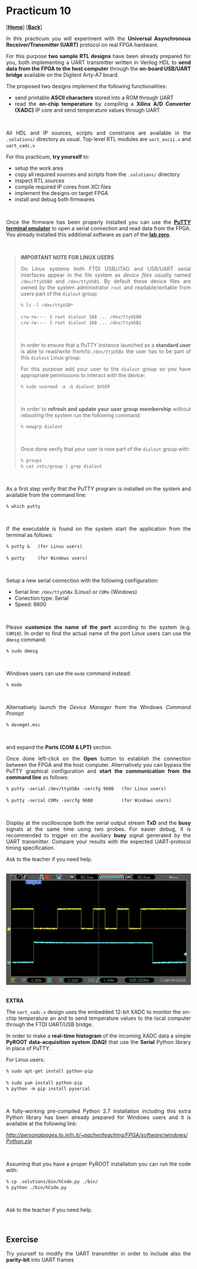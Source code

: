 <div align="justify">

# Practicum 10
[[**Home**](https://github.com/lpacher/lae)] [[**Back**](https://github.com/lpacher/lae/tree/master/fpga/practicum)]

In this practicum you will experiment with the **Universal Asynchronous Receiver/Transmitter (UART)** protocol on real FPGA hardware.

For this purpose **two sample RTL designs** have been already prepared for you, both implementing a UART transmitter written
in Verilog HDL to **send data from the FPGA to the host computer** through the **on-board USB/UART bridge** available on the
Digilent Arty-A7 board.

The proposed two designs implement the following functionalities:

* send printable **ASCII characters** stored into a ROM through UART
* read the **on-chip temperature** by compiling a **Xilinx A/D Converter (XADC)** IP core and send temperature values through UART

<br />

All HDL and IP sources, scripts and constrains are available in the `.solutions/` directory as usual. Top-level RTL modules
are `uart_ascii.v` and `uart_xadc.v`

For this practicum, **try yourself** to:

* setup the work area
* copy all required sources and scripts from the `.solutions/` directory
* inspect RTL sources
* compile required IP cores from XCI files
* implement the designs on target FPGA
* install and debug both firmwares

<br />

Once the firmware has been properly installed you can use the [**PuTTY terminal emulator**](https://www.putty.org/) to open a serial connection
and read data from the FPGA. You already installed this additional software as part of the [**lab zero**](../../labs/lab0/README.md).

<br />

>
> **IMPORTANT NOTE FOR LINUX USERS**
>
> On Linux systems both FTDI USB/JTAG and USB/UART serial interfaces appear in the file system
> as _device files_ usually named `/dev/ttyUSB0` and `/dev/ttyUSB1`. By default these device files
> are owned by the system administrator `root` and readable/writable from users part of the `dialout`
> group:
>
> ```
> % ls -l /dev/ttyUSB*
>
> crw-rw---- 1 root dialout 188 ... /dev/ttyUSB0
> crw-rw---- 1 root dialout 188 ... /dev/ttyUSB1
> ```
>
> <br />
>
> In order to ensure that a PuTTY instance launched as a **standard user** is able to read/write
> from/to `/dev/ttyUSBx` the user has to be part of this `dialout` Linux group.
>
> For this purpose add your user to the `dialout` group so you have appropriate permissions
> to interact with the device: 
>
> ```
> % sudo usermod -a -G dialout $USER
> ```
>
> <br />
>
> In order to **refresh and update your user group membership** without rebooting the system
> run the following command:
>
> ```
> % newgrp dialout
> ```
>
> <br />
>
> Once done verify that your user is now part of the `dialout` group with:
>
> ```
> % groups
> % cat /etc/group | grep dialout
> ```
>

<br />

As a first step verify that the PuTTY program is installed on the system and available from the command line:

```
% which putty
```

<br />

If the executable is found on the system start the application from the terminal as follows:

```
% putty &   (for Linux users)

% putty     (for Windows users)
```

<br />

Setup a new serial connection with the following configuration:

* Serial line: `/dev/ttyUSBx` (Linux) or `COMx` (Windows)
* Conection type: Serial
* Speed: 9600

<br />

Please **customize the name of the port** according to the system (e.g. `COM10`). In order to find the actual name
of the port Linux users can use the `dmesg` command:

```
% sudo dmesg
```

<br />

Windows users can use the `mode` command instead:

```
% mode
```

<br />

Alternatively launch the _Device Manager_ from the Windows _Command Prompt_

```
% devmgmt.msc
```

<br />

and expand the **Ports (COM & LPT)** section.

Once done left-click on the **Open** button to establish the connection between the FPGA
and the host computer. Alternatively you can bypass the PuTTY graphical configuration and
**start the communication from the command line** as follows:

```
% putty -serial /dev/ttyUSBx -sercfg 9600   (for Linux users)

% putty -serial COMx -sercfg 9600           (for Windows users)
```

<br />

Display at the oscilloscope both the serial output stream **TxD** and the **busy** signals at the same
time using two probes. For easier debug, it is recommended to trigger on the auxiliary **busy** signal
generated by the UART transmitter. Compare your results with the expected UART-protocol timing specification.

Ask to the teacher if you need help.

<br />
<img src="doc/pictures/uart_oscilloscope.png" alt="drawing" width="650"/>
<br />

<br />

**EXTRA**

The `uart_xadc.v` design uses the embedded 12-bit XADC to monitor the on-chip temperature an and to send
temperature values to the local computer through the FTDI UART/USB bridge.

In order to make a **real-time histogram** of the incoming XADC data a simple **PyROOT data-acquisition system (DAQ)**
that use the **Serial** Python library in place of PuTTY.


For Linux users:

```
% sudo apt-get install python-pip

% sudo yum install python-pip
% python -m pip install pyserial
```

<br />

A fully-working pre-compiled Python 2.7 installation including this extra Python library has been already prepared
for Windows users and it is available at the following link:

_<http://personalpages.to.infn.it/~pacher/teaching/FPGA/software/windows/Python.zip>_

<br />

Assuming that you have a proper PyROOT installation you can run the code with:

```
% cp .solutions/bin/hCode.py ./bin/
% python ./bin/hCode.py
```

<br />

Ask to the teacher if you need help.

<br />
<!--------------------------------------------------------------------->


## Exercise

Try yourself to modify the UART transmitter in order to include also the **parity-bit** into UART frames

</div>
